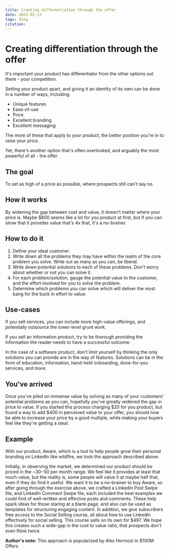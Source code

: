 ```yaml
---
title: Creating differentiation through the offer
date: 2023-02-13
tags: blog
citation: 
---
```


# Creating differentiation through the offer

It's important your product has differentiator from the other options out there - your competition.

Setting your product apart, and giving it an identity of its own can be done in a number of ways, including:
* Unique features
* Ease-of-use
* Price
* Excellent branding
* Excellent messaging

The more of these that apply to your product, the better position you're in to raise your price.

Yet, there's another option that's often overlooked, and arguably the most powerful of all - the offer.

## The goal

To set as high of a price as possible, where prospects still can't say no.

## How it works

By widening the gap between cost and value, it doesn't matter where your price is. Maybe $800 seems like a lot for you product at first, but if you can show that it provides value that's 4x that, it's a no-brainer.

## How to do it

1) Define your ideal customer.
2) Write down all the problems they may have within the realm of the core problem you solve. Write out as many as you can, be liberal.
3) Write down potential solutions to each of these problems. Don't worry about whether or not you can solve it.
4) For each problem/solution, gauge the potential value to the customer, and the effort involved for you to solve the problem.
5) Determine which problems you can solve which will deliver the most bang for the buck in effort to value.

## Use-cases

If you sell services, you can include more high-value offerings, and potentially outsource the lower-level grunt work.

If you sell an information product, try to be thorough providing the information the reader needs to have a successful outcome.

In the case of a software product, don't limit yourself by thinking the only solutions you can provide are in the way of features. Solutions can be in the form of education, information, hand-held onboarding, done-for-you services, and more.

## You've arrived

Once you've piled on immense value by solving as many of your customers' potential problems as you can, hopefully you've greatly widened the gap in price to value. If you started this process charging $20 for you product, but found a way to add $400 in perceived value to your offer, you should now be able to increase your price by a good multiple, while making your buyers feel like they're getting a steal.

## Example

With our product, Aware, which is a tool to help people grow their personal branding on LinkedIn like wildfire, we took the approach described above.

Initially, in observing the market, we determined our product should be priced in the ~$30-$50 per month range. We feel like it provides at least that much value, but the reality is, some people will value it at maybe half that, even if they do find it useful. We want it to be a no-brainer to buy Aware, so after going through the exercise above, we crafted a LinkedIn Post Swipe file, and LinkedIn Comment Swipe file, each included the best examples we could find of well-written and effective posts and comments. These help spark ideas for those staring at a blank page, and also can be used as templates for structuring engaging content. In addition, we give subscribers free access to the Social Selling course, all about how to use LinkedIn effectively for social selling. This course sells on its own for $497. We hope this creates such a wide-gap in the cost to value ratio, that prospects don't even think twice.


**Author's note:**
This approach is popularized by Alex Hormozi in $100M Offers

<!--

Opposes: [The best publicity is "free"](20230213172057.md)

-->
